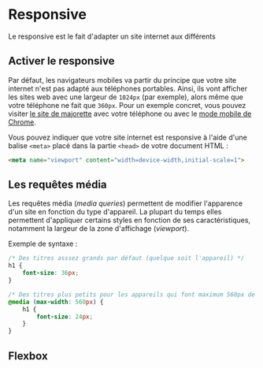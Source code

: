 # Responsive

Le responsive est le fait d'adapter un site internet aux différents

## Activer le responsive

Par défaut, les navigateurs mobiles va partir du principe que votre site internet n'est pas adapté aux téléphones portables. Ainsi, ils vont afficher les sites web avec une largeur de `1024px` (par exemple), alors même que votre téléphone ne fait que `360px`. Pour un exemple concret, vous pouvez visiter [le site de majorette](https://www.majorette.com/fr/accueil/) avec votre téléphone ou avec le [mode mobile de Chrome](https://developers.google.com/web/tools/chrome-devtools/device-mode/#viewport).

Vous pouvez indiquer que votre site internet est responsive à l'aide d'une balise `<meta>` placé dans la partie `<head>` de votre document HTML :

```html
<meta name="viewport" content="width=device-width,initial-scale=1">
```

## Les requêtes média

Les requêtes média (_media queries_) permettent de modifier l'apparence d'un site en fonction du type d'appareil. La plupart du temps elles permettent d'appliquer certains styles en fonction de ses caractéristiques, notamment la largeur de la zone d'affichage (_viewport_).

Exemple de syntaxe :

```css
/* Des titres asssez grands par défaut (quelque soit l'appareil) */
h1 {  
	font-size: 36px;  
}

/* Des titres plus petits pour les appareils qui font maximum 560px de large */
@media (max-width: 560px) {  
	h1 {  
		font-size: 24px;  
	}
}
```

## Flexbox
<!--stackedit_data:
eyJoaXN0b3J5IjpbMTExMTQ4Njg1NiwtMTIzNTE1OTUwMywtMT
AwNTMxNTcwOCwtMTU5MzE4ODAzMiwxODQ2MzQ5ODk4LC0xNDE4
MTk5MDcxLDE3NzI0OTUzOTYsMTE0MjU4OTkyMSwtMzM0OTYyMT
ZdfQ==
-->